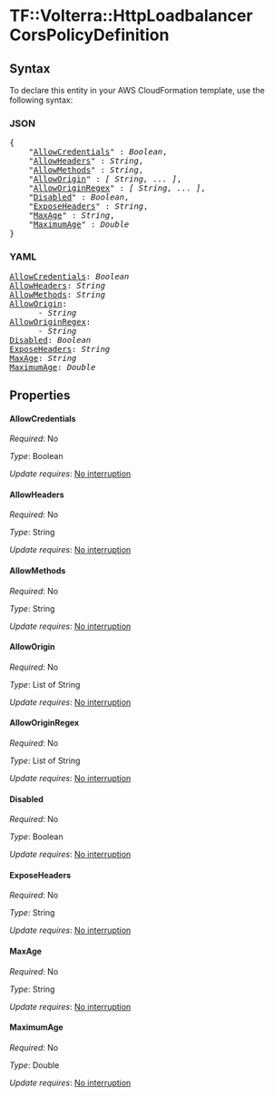# TF::Volterra::HttpLoadbalancer CorsPolicyDefinition

## Syntax

To declare this entity in your AWS CloudFormation template, use the following syntax:

### JSON

<pre>
{
    "<a href="#allowcredentials" title="AllowCredentials">AllowCredentials</a>" : <i>Boolean</i>,
    "<a href="#allowheaders" title="AllowHeaders">AllowHeaders</a>" : <i>String</i>,
    "<a href="#allowmethods" title="AllowMethods">AllowMethods</a>" : <i>String</i>,
    "<a href="#alloworigin" title="AllowOrigin">AllowOrigin</a>" : <i>[ String, ... ]</i>,
    "<a href="#alloworiginregex" title="AllowOriginRegex">AllowOriginRegex</a>" : <i>[ String, ... ]</i>,
    "<a href="#disabled" title="Disabled">Disabled</a>" : <i>Boolean</i>,
    "<a href="#exposeheaders" title="ExposeHeaders">ExposeHeaders</a>" : <i>String</i>,
    "<a href="#maxage" title="MaxAge">MaxAge</a>" : <i>String</i>,
    "<a href="#maximumage" title="MaximumAge">MaximumAge</a>" : <i>Double</i>
}
</pre>

### YAML

<pre>
<a href="#allowcredentials" title="AllowCredentials">AllowCredentials</a>: <i>Boolean</i>
<a href="#allowheaders" title="AllowHeaders">AllowHeaders</a>: <i>String</i>
<a href="#allowmethods" title="AllowMethods">AllowMethods</a>: <i>String</i>
<a href="#alloworigin" title="AllowOrigin">AllowOrigin</a>: <i>
      - String</i>
<a href="#alloworiginregex" title="AllowOriginRegex">AllowOriginRegex</a>: <i>
      - String</i>
<a href="#disabled" title="Disabled">Disabled</a>: <i>Boolean</i>
<a href="#exposeheaders" title="ExposeHeaders">ExposeHeaders</a>: <i>String</i>
<a href="#maxage" title="MaxAge">MaxAge</a>: <i>String</i>
<a href="#maximumage" title="MaximumAge">MaximumAge</a>: <i>Double</i>
</pre>

## Properties

#### AllowCredentials

_Required_: No

_Type_: Boolean

_Update requires_: [No interruption](https://docs.aws.amazon.com/AWSCloudFormation/latest/UserGuide/using-cfn-updating-stacks-update-behaviors.html#update-no-interrupt)

#### AllowHeaders

_Required_: No

_Type_: String

_Update requires_: [No interruption](https://docs.aws.amazon.com/AWSCloudFormation/latest/UserGuide/using-cfn-updating-stacks-update-behaviors.html#update-no-interrupt)

#### AllowMethods

_Required_: No

_Type_: String

_Update requires_: [No interruption](https://docs.aws.amazon.com/AWSCloudFormation/latest/UserGuide/using-cfn-updating-stacks-update-behaviors.html#update-no-interrupt)

#### AllowOrigin

_Required_: No

_Type_: List of String

_Update requires_: [No interruption](https://docs.aws.amazon.com/AWSCloudFormation/latest/UserGuide/using-cfn-updating-stacks-update-behaviors.html#update-no-interrupt)

#### AllowOriginRegex

_Required_: No

_Type_: List of String

_Update requires_: [No interruption](https://docs.aws.amazon.com/AWSCloudFormation/latest/UserGuide/using-cfn-updating-stacks-update-behaviors.html#update-no-interrupt)

#### Disabled

_Required_: No

_Type_: Boolean

_Update requires_: [No interruption](https://docs.aws.amazon.com/AWSCloudFormation/latest/UserGuide/using-cfn-updating-stacks-update-behaviors.html#update-no-interrupt)

#### ExposeHeaders

_Required_: No

_Type_: String

_Update requires_: [No interruption](https://docs.aws.amazon.com/AWSCloudFormation/latest/UserGuide/using-cfn-updating-stacks-update-behaviors.html#update-no-interrupt)

#### MaxAge

_Required_: No

_Type_: String

_Update requires_: [No interruption](https://docs.aws.amazon.com/AWSCloudFormation/latest/UserGuide/using-cfn-updating-stacks-update-behaviors.html#update-no-interrupt)

#### MaximumAge

_Required_: No

_Type_: Double

_Update requires_: [No interruption](https://docs.aws.amazon.com/AWSCloudFormation/latest/UserGuide/using-cfn-updating-stacks-update-behaviors.html#update-no-interrupt)

